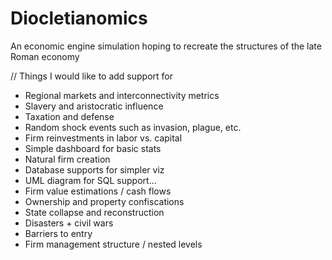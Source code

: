 # Diocletianomics
An economic engine simulation hoping to recreate the structures of the late Roman economy

// Things I would like to add support for
- Regional markets and interconnectivity metrics
- Slavery and aristocratic influence
- Taxation and defense
- Random shock events such as invasion, plague, etc.
- Firm reinvestments in labor vs. capital
- Simple dashboard for basic stats 
- Natural firm creation
- Database supports for simpler viz
- UML diagram for SQL support...
- Firm value estimations / cash flows
- Ownership and property confiscations
- State collapse and reconstruction
- Disasters + civil wars
- Barriers to entry
- Firm management structure / nested levels
